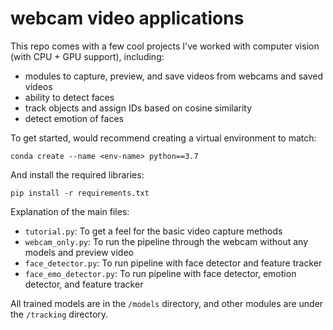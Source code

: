 # webcam video applications

This repo comes with a few cool projects I've worked with computer vision (with CPU + GPU support), including: 
 - modules to capture, preview, and save videos from webcams and saved videos
 - ability to detect faces
 - track objects and assign IDs based on cosine similarity
 - detect emotion of faces
 
 To get started, would recommend creating a virtual environment to match:
 ```
 conda create --name <env-name> python==3.7
 ```
 And install the required libraries:
 ```
 pip install -r requirements.txt
 ```
 
Explanation of the main files:
 - `tutorial.py`: To get a feel for the basic video capture methods 
 - `webcam_only.py`: To run the pipeline through the webcam without any models and preview video
 - `face_detector.py`: To run pipeline with face detector and feature tracker
 - `face_emo_detector.py`: To run pipeline with face detector, emotion detector, and feature tracker

All trained models are in the `/models` directory, and other modules are under the `/tracking` directory.

